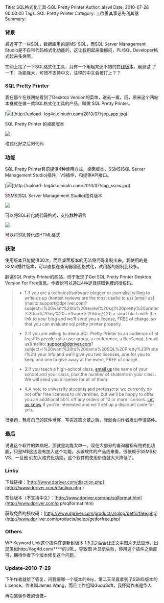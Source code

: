 Title: SQL格式化工具-SQL Pretty Printer
Author: alswl
Date: 2010-07-28 00:00:00
Tags: SQL Pretty Printer
Category: 工欲善其事必先利其器
Summary: 

### 背景

最近写了一些SQL，数据库用的是MS-SQL，而SQL Server Management
Studio是不自带代码格式化功能的，这让我用起来很郁闷，PL/SQL Developer格式起来多爽啊。

在网上找了一下SQL格式化工具，只有一个用起来还不错的[在线版本](http://www.dpriver.com/pp/sqlformat.htm)，我测试
了一下，功能强大，可惜不支持中文，注释的中文会被打上？？

### SQL Pretty Printer

我在那个在线网站看到了Desktop Version的菜单，进去一看，哦，原来这个网站本身就在做一款SQL格式化工具的产品，叫做 SQL Pretty
Printer。

[![](http://upload-log4d.qiniudn.com/2010/07/spp_app.jpg)](http://upload-
log4d.qiniudn.com/2010/07/spp_app.jpg)

SQL Pretty Printer 的桌面版本

![](http://upload-log4d.qiniudn.com/2010/07/spp_code.jpg)

格式化好之后的代码

### 功能

SQL Pretty Printer目前提供4种使用方式，桌面版本，SSMS(SQL Server Management
Studio)插件，VS插件，和提供API接口。

[![](http://upload-log4d.qiniudn.com/2010/07/spp_ssms.jpg)](http://upload-
log4d.qiniudn.com/2010/07/spp_ssms.jpg)

SSMS(SQL Server Management Studio)插件版本

![](http://upload-log4d.qiniudn.com/2010/07/spp2code.jpg)

可以将SQL转化成代码格式，支持数种语言

![](http://upload-log4d.qiniudn.com/2010/07/spp2html.jpg)

可以将SQL转化成HTML格式

### 获取

使用版本只能提供30次，而且桌面版本的无法将代码复制出来，我使用的是SSMS插件版本，可以直接在查询器里面格式化，试用版的限制比较多。

翻遍SQL Pretty Printer的网站，终于发现了Get SQL Pretty Printer Desktop Version For
Free信息，作者说可以通过4种途径获取免费的授权码。

>   * 1.If you are a technical/software blogger or journalist willing to write
us up (honest reviews are the most useful to us) [email us](mailto:support@dpr
iver.com?subject=I%20want%20to%20review%20sql%20pretty%20printer%20on%20my%20s
oftware%20blog%21) a short blurb with the link to your blog and we'll send you
a license, FREE of charge, so that you can evaluate sql pretty printer
properly.

>   * 2.If you are willing to demo SQL Pretty Printer to an audience of at
least 15 people (at a user group, a conference, a BarCamp), [email us](mailto:
support@dpriver.com?subject=I%20want%20to%20demo%20SQL%20Pretty%20Printer%21)
your info and we'll give you two licenses, one for you to keep and one to give
away at the event, FREE of charge.

>   * 3.If you teach a high-school class, [email
us](mailto:support@dpriver.com?subject=I%20teach%20high-school%21) the name of
your school and your class, plus the number of students in your class. We will
send you a license for all of them.

>   * 4.A note to university students and professors: we currently do not
offer free licenses to universities, but we'll be happy to offer you an
additional 50% off any orders of 10 or more licenses. [Let us
know](mailto:support@dpriver.com?subject=Student%20Discount) if you're
interested and we'll set up a discount code for you.

很幸运，我有自己的软件博客，写完这篇文章之后，我就会向作者发出申请邮件。

### 最后

说说这个软件的弊病吧，那就是功能太单一。现在大部分的查询器都有格式化功能，只是M$这边没有加入这个功能，从该软件的产品线来看，很依赖于SSMS和VS，一旦他
们加入格式化功能，这个软件的使用价值就大大降低了。

### Links

下载链接：[http://www.dpriver.com/dlaction.php](http://www.dpriver.com/dlaction.php
)

在线版本（不支持中文）：[http://www.dpriver.com/pp/sqlformat.htm](http://www.dpriver.com/p
p/sqlformat.htm)

获取免费的授权码：[http://www.dpriver.com/products/sqlpp/getforfree.php](http://www.dpr
iver.com/products/sqlpp/getforfree.php)

### Others

WP Keyword Link这个插件在更新到版本 1.5.2之后会让正文中图片无法显示，出现类似http://log4d.com/****的URL，导致图
片显示失败，停用这个插件之后即可，期待作者下个版本修复这个问题。

### Update-2010-7-29

下午作者就给了答复，问我要哪一个版本的Key，第二天早晨拿到了SSMS版本的Licence。作者叫James
Wang，而且工作组叫GuduSoft，我怀疑作者是华人

再次感谢作者的慷慨~

